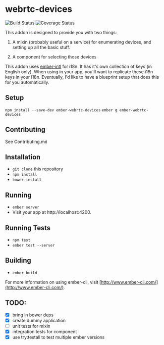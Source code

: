 # webrtc-devices

[![Build Status](https://travis-ci.org/MyPureCloud/ember-webrtc-devices.svg?branch=master)](https://travis-ci.org/MyPureCloud/ember-webrtc-devices)
[![Coverage Status](https://coveralls.io/repos/github/MyPureCloud/ember-webrtc-devices/badge.svg?branch=master)](https://coveralls.io/github/MyPureCloud/ember-webrtc-devices)

This addon is designed to provide you with two things:

1. A mixin (probably useful on a service) for enumerating devices, and setting
up all the basic stuff.

2. A component for selecting those devices

This addon uses [ember-intl](https://github.com/yahoo/ember-intl) for i18n. It has it's own collection of keys (in English only). When using in your app, you'll want to replicate these i18n keys in your i18n. Eventually, I'd like to have a blueprint setup that does this for you automatically.

## Setup

`npm install --save-dev ember-webrtc-devices`
`ember g ember-webrtc-devices`

## Contributing

See Contributing.md

## Installation

* `git clone` this repository
* `npm install`
* `bower install`

## Running

* `ember server`
* Visit your app at http://localhost:4200.

## Running Tests

* `npm test`
* `ember test --server`

## Building

* `ember build`

For more information on using ember-cli, visit [http://www.ember-cli.com/](http://www.ember-cli.com/).

## TODO:

* [x] bring in bower deps
* [x] create dummy application
* [ ] unit tests for mixin
* [x] integration tests for component
* [x] use try:testall to test multiple ember versions
